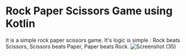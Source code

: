 # Rock Paper Scissors Game using Kotlin
It is a simple rock paper scissors game. It's logic is simple : Rock beats Scissors, Scissors beats Paper, Paper beats Rock.
![Screenshot (35)](https://user-images.githubusercontent.com/84389562/196002725-be0c5081-4f80-4884-99ab-829a0cc7095e.png)
